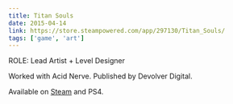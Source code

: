 ```yaml
---
title: Titan Souls
date: 2015-04-14
link: https://store.steampowered.com/app/297130/Titan_Souls/
tags: ['game', 'art']
---
```


ROLE: Lead Artist + Level Designer

Worked with Acid Nerve. Published by Devolver Digital.

Available on [Steam]({{link|safe}}) and PS4.
